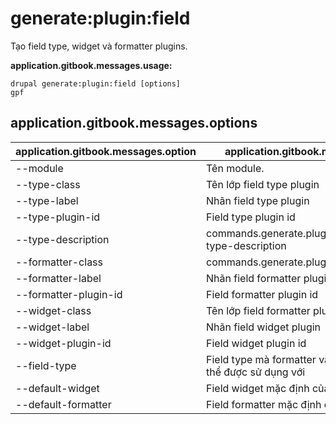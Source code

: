 # generate:plugin:field
Tạo field type, widget và formatter plugins.

**application.gitbook.messages.usage:**
```
drupal generate:plugin:field [options]
gpf
```

## application.gitbook.messages.options
application.gitbook.messages.option | application.gitbook.messages.details
-------|-------------
--module | Tên module.
--type-class | Tên lớp field type plugin
--type-label | Nhãn field type plugin
--type-plugin-id | Field type plugin id
--type-description | commands.generate.plugin.field.options.type-type-description
--formatter-class | commands.generate.plugin.field.options.class
--formatter-label | Nhãn field formatter plugin
--formatter-plugin-id | Field formatter plugin id
--widget-class | Tên lớp field formatter plugin
--widget-label | Nhãn field widget plugin
--widget-plugin-id | Field widget plugin id
--field-type | Field type mà formatter và widget plugin có thể được sử dụng với
--default-widget | Field widget mặc định của field type plugin
--default-formatter | Field formatter mặc định của field type plugin
